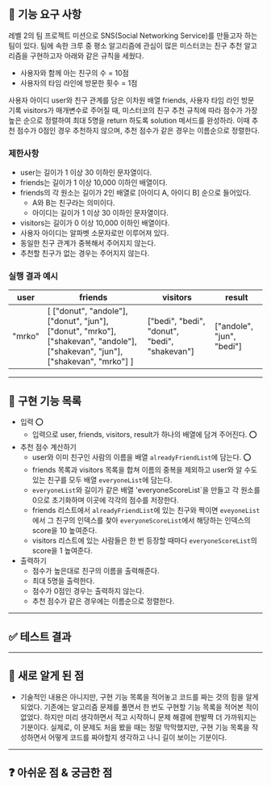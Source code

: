 ## 🚀 기능 요구 사항

레벨 2의 팀 프로젝트 미션으로 SNS(Social Networking Service)를 만들고자 하는 팀이 있다. 팀에 속한 크루 중 평소 알고리즘에 관심이 많은 미스터코는 친구 추천 알고리즘을 구현하고자 아래와 같은 규칙을 세웠다.
- 사용자와 함께 아는 친구의 수 = 10점 
- 사용자의 타임 라인에 방문한 횟수 = 1점

사용자 아이디 user와 친구 관계를 담은 이차원 배열 friends, 사용자 타임 라인 방문 기록 visitors가 매개변수로 주어질 때, 미스터코의 친구 추천 규칙에 따라 점수가 가장 높은 순으로 정렬하여 최대 5명을 return 하도록 solution 메서드를 완성하라. 이때 추천 점수가 0점인 경우 추천하지 않으며, 추천 점수가 같은 경우는 이름순으로 정렬한다.

### 제한사항

- user는 길이가 1 이상 30 이하인 문자열이다.
- friends는 길이가 1 이상 10,000 이하인 배열이다.
- friends의 각 원소는 길이가 2인 배열로 [아이디 A, 아이디 B] 순으로 들어있다.
  - A와 B는 친구라는 의미이다.
  - 아이디는 길이가 1 이상 30 이하인 문자열이다.
- visitors는 길이가 0 이상 10,000 이하인 배열이다.
- 사용자 아이디는 알파벳 소문자로만 이루어져 있다.
- 동일한 친구 관계가 중복해서 주어지지 않는다.
- 추천할 친구가 없는 경우는 주어지지 않는다.

### 실행 결과 예시

| user   | friends                                                                                                                         | visitors                                      | result                    |
| ------ | ------------------------------------------------------------------------------------------------------------------------------- | --------------------------------------------- | ------------------------- |
| "mrko" | [ ["donut", "andole"], ["donut", "jun"], ["donut", "mrko"], ["shakevan", "andole"], ["shakevan", "jun"], ["shakevan", "mrko"] ] | ["bedi", "bedi", "donut", "bedi", "shakevan"] | ["andole", "jun", "bedi"] |


---
## 🛒 구현 기능 목록
- 입력 ⭕
  - 입력으로 user, friends, visitors, result가 하나의 배열에 담겨 주어진다. ⭕
- 추천 점수 계산하기
  - user와 이미 친구인 사람의 이름을 배열 `alreadyFriendList`에 담는다. ⭕
  - friends 목록과 visitors 목록을 합쳐 이름의 중복을 제외하고 user와 알 수도 있는 친구를 모두 배열 `everyoneList`에 담는다.
  - `everyoneList`와 길이가 같은 배열 'everyoneScoreList`을 만들고 각 원소를 0으로 초기화하며 이곳에 각각의 점수를 저장한다.
  - friends 리스트에서 `alreadyFriendList`에 있는 친구와 짝이면 `eveyoneList`에서 그 친구의 인덱스를 찾아 `everyoneScoreList`에서 해당하는 인덱스의 score을 10 높여준다.
  - visitors 리스트에 있는 사람들은 한 번 등장할 때마다 `everyoneScoreList`의 score을 1 높여준다.
- 출력하기
  - 점수가 높은대로 친구의 이름을 출력해준다.
  - 최대 5명을 출력한다.
  - 점수가 0점인 경우는 출력하지 않는다.
  - 추천 점수가 같은 경우에는 이름순으로 정렬한다. 



---
## ✅ 테스트 결과

---

## 💎 새로 알게 된 점
- 기술적인 내용은 아니지만, 구현 기능 목록을 적어놓고 코드를 짜는 것의 힘을 알게 되었다. 기존에는 알고리즘 문제를 풀면서 한 번도 구현할 기능 목록을 적어본 적이 없었다. 하지만 미리 생각하면서 적고 시작하니 문제 해결에 한발짝 더 가까워지는 기분이다. 실제로, 이 문제도 처음 봤을 때는 정말 막막했지만, 구현 기능 목록을 작성하면서 어떻게 코드를 짜야할지 생각하고 나니 길이 보이는 기분이다.

---

## ❓ 아쉬운 점 & 궁금한 점